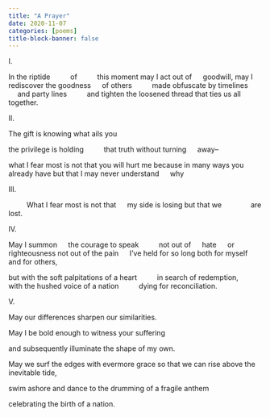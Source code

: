 ```yaml
---
title: "A Prayer"
date: 2020-11-07
categories: [poems]
title-block-banner: false
---
```

I.

In the riptide
&emsp; &emsp; of
&emsp; &emsp; this moment
may I act out of &emsp;	goodwill,
may I rediscover
the goodness &emsp; of others
&emsp; &emsp; made obfuscate
by timelines &emsp; &emsp; and party lines
&emsp; &emsp; and tighten the loosened thread
that ties us all
&emsp; together.

II.

The gift is knowing
what ails you

the privilege is holding &emsp; &emsp;	that truth
without turning &emsp; away–

what I fear most is not that you will hurt me
because in many ways you already have
but that I may never understand	&emsp; why

III.

&emsp; &emsp; What I fear
most is not that &emsp;	my side is losing
but that we
&emsp; &emsp; &emsp; are lost.

IV.

May I summon &emsp;	the courage to speak
&emsp; &emsp; not out of &emsp; hate &emsp; or righteousness
not out of the pain	&emsp; I’ve held for so long
both for myself &emsp;	and for others,

but with the soft palpitations of a heart
&emsp; &emsp; in search of redemption,
&emsp; with the hushed voice of a nation
&emsp; &emsp; dying for reconciliation.

V.

May our differences
sharpen our similarities.

May I be bold enough
to witness your suffering

and subsequently illuminate
the shape of my own.

May we surf the edges with evermore grace
so that we can rise above the inevitable tide,

swim ashore and dance
to the drumming of a fragile anthem

celebrating
the birth of a nation.
